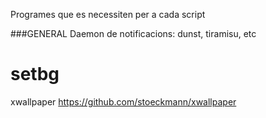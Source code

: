 Programes que es necessiten per a cada script

###GENERAL
  Daemon de notificacions: dunst, tiramisu, etc
  
# setbg
  xwallpaper https://github.com/stoeckmann/xwallpaper
  
